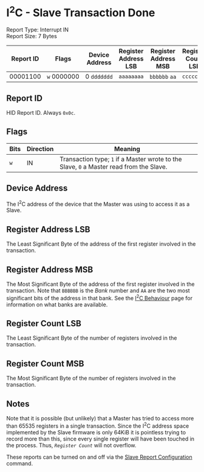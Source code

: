 # I<sup>2</sup>C - Slave Transaction Done
Report Type: Interrupt IN<br />
Report Size: 7 Bytes

| Report ID | Flags            | Device Address   | Register Address LSB | Register Address MSB | Register Count LSB   | Register Count MSB   |
|-----------|------------------|------------------|----------------------|----------------------|----------------------|----------------------|
| 00001100  | `w`&nbsp;0000000 | 0&nbsp;`ddddddd` | `aaaaaaaa`           | `bbbbbb`&nbsp;`aa`   | `cccccccc`           | `cccccccc`           |

## Report ID
HID Report ID.  Always `0x0c`.

## Flags
| Bits     | Direction | Meaning                                                                                 |
|----------|-----------|-----------------------------------------------------------------------------------------|
| `w`      | IN        | Transaction type; `1` if a Master wrote to the Slave, `0` a Master read from the Slave. |

## Device Address
The I<sup>2</sup>C address of the device that the Master was using to access it as a Slave.

## Register Address LSB
The Least Significant Byte of the address of the first register involved in the transaction.

## Register Address MSB
The Most Significant Byte of the address of the first register involved in the transaction.  Note that `BBBBBB` is the _Bank_ number and `AA` are
the two most significant bits of the address in that bank.  See the [I<sup>2</sup>C Behaviour](../../I2c/Index.md) page for information on what
banks are available.

## Register Count LSB
The Least Significant Byte of the number of registers involved in the transaction.

## Register Count MSB
The Most Significant Byte of the number of registers involved in the transaction.

## Notes
Note that it is possible (but unlikely) that a Master has tried to access more than 65535 registers in a single transaction.  Since the I<sup>2</sup>C
address space implemented by the Slave firmware is only 64KiB it is pointless trying to record more than this, since every single register will have been
touched in the process.  Thus, *`Register Count`* will not overflow.

These reports can be turned on and off via the [Slave Report Configuration](0x0a.md) command.
